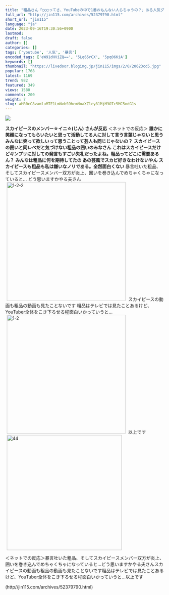 ```yaml
---
title: "粗品さん「◯◯◯ってさ、YouTubeの中で1番おもんない人らちゃうの？」ある人気グループに暴言を吐いて炎上！ "
full_url: "http://jin115.com/archives/52379790.html"
short_url: "jin115"
language: "ja"
date: 2023-09-16T19:30:56+0900
lastmod: 
draft: false
author: []
categories: []
tags: ['youtube', '人気', '暴言']
encoded_tags: ['eW91dHViZQ==', '5Lq65rCX', '5pq06KiA']
keywords: []
thumbnail: "https://livedoor.blogimg.jp/jin115/imgs/2/0/20623cd5.jpg"
popular: 1768
latest: 1169
trend: 982
featured: 349
views: 1580
comments: 200
weight: 7
slug: aHR0cC8vamluMTE1LmNvbS9hcmNoaXZlcy81MjM3OTc5MC5odG1s
---
```


![](https://livedoor.blogimg.jp/jin115/imgs/2/0/20623cd5.jpg)

<div><a name='more'></a> <b>スカイピースのメンバー☆イニ☆(じん) さんが反応</b> ＜ネットでの反応＞ <b>誰かに笑顔になってもらいたいと思って活動してる人に対して言う言葉じゃないと思う みんなに笑って欲しいって思うことって芸人も同じじゃないの？</b> <b>スカイピースの囲いと同レベだと気づけない粗品の囲いのみなさん</b> <b>これはスカイピースだけどキンプリに対しての発言もすごい失礼だったよね。粗品ってどこに需要あるん？</b> <b>みんなは粗品に何を期待してたの あの芸風でスカピ好きなわけないやん</b> <b>スカイピースも粗品も私は嫌いなノリである。全然面白くない</b> 暴言吐いた粗品、そしてスカイピースメンバー双方が炎上、囲いを巻き込んでめちゃくちゃになっていると… どう思いますかやる夫さん <img src='https//livedoor.blogimg.jp/jin115/imgs/5/8/587ef817.gif' alt='1-2-2' width='376' border='0' hspace='5' class='pict'> スカイピースの動画も粗品の動画も見たことないです 粗品はテレビでは見たことあるけど、YouTuber全体をこき下ろせる程面白いかっていうと… <img src='https//livedoor.blogimg.jp/jin115/imgs/a/a/aace4d40.gif' alt='1-2' width='376' border='0' hspace='5' class='pict'> 以上です <img src='https//livedoor.blogimg.jp/jin115/imgs/a/7/a7b455b4.gif' alt='44' width='364' border='0' hspace='5' class='pict'> <p>＜ネットでの反応＞暴言吐いた粗品、そしてスカイピースメンバー双方が炎上、囲いを巻き込んでめちゃくちゃになっていると…どう思いますかやる夫さんスカイピースの動画も粗品の動画も見たことないです粗品はテレビでは見たことあるけど、YouTuber全体をこき下ろせる程面白いかっていうと…以上です</p></div>

(http//jin115.com/archives/52379790.html)
